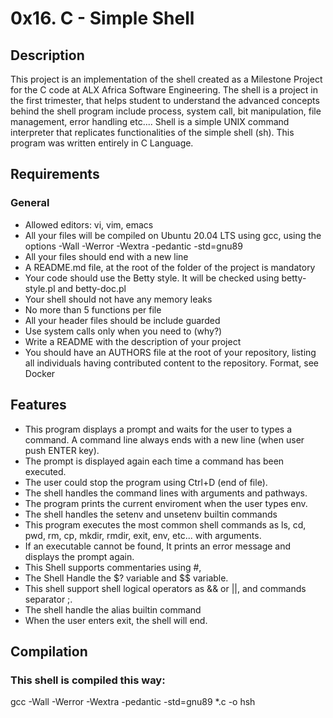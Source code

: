 # 0x16. C - Simple Shell

## Description

This project is an implementation of the shell created as a Milestone Project for the C code at ALX Africa Software Engineering.
The shell is a project in the first trimester, that helps student to understand the advanced concepts behind the shell program include process, system call, bit manipulation, file management, error handling etc....
Shell is a simple UNIX command interpreter that replicates functionalities of the simple shell (sh).
This program was written entirely in C Language.

## Requirements

### General

* Allowed editors: vi, vim, emacs
* All your files will be compiled on Ubuntu 20.04 LTS using gcc, using the options -Wall -Werror -Wextra -pedantic -std=gnu89
* All your files should end with a new line
* A README.md file, at the root of the folder of the project is mandatory
* Your code should use the Betty style. It will be checked using betty-style.pl and betty-doc.pl
* Your shell should not have any memory leaks
* No more than 5 functions per file
* All your header files should be include guarded
* Use system calls only when you need to (why?)
* Write a README with the description of your project
* You should have an AUTHORS file at the root of your repository, listing all individuals having contributed content to the repository. Format, see Docker

## Features

* This program displays a prompt and waits for the user to types a command. A command line always ends with a new line (when user push ENTER key).
* The prompt is displayed again each time a command has been executed.
* The user could stop the program using Ctrl+D (end of file).
* The shell handles the command lines with arguments and pathways.
* The program prints the current enviroment when the user types env.
* The shell handles the setenv and unsetenv builtin commands
* This program executes the most common shell commands as ls, cd, pwd, rm, cp, mkdir, rmdir, exit, env, etc... with arguments.
* If an executable cannot be found, It prints an error message and displays the prompt again.
* This Shell supports commentaries using #,
* The Shell Handle the $? variable and $$ variable.
* This shell support shell logical operators as && or ||, and commands separator ;.
* The shell handle the alias builtin command
* When the user enters exit, the shell will end.

## Compilation

### This shell is compiled this way:

gcc -Wall -Werror -Wextra -pedantic -std=gnu89 *.c -o hsh

